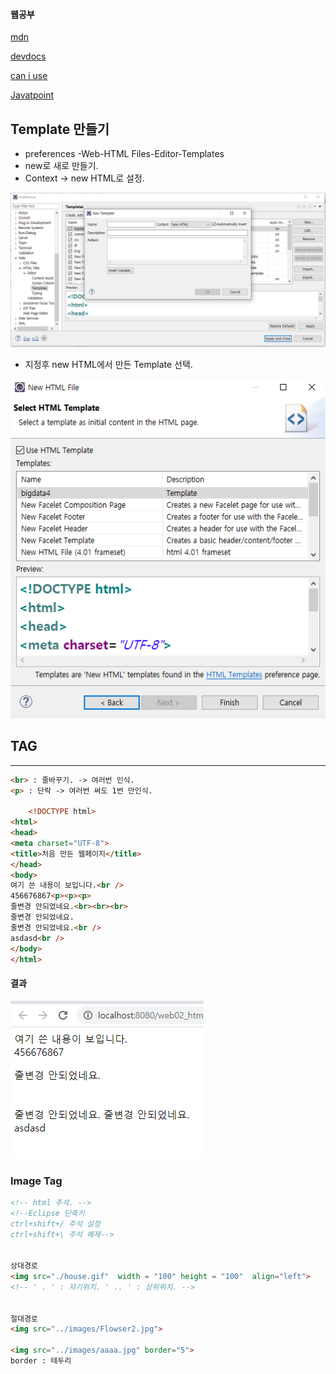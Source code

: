 #### 웹공부

[mdn](https://developer.mozilla.org/)

[devdocs](https://devdocs.io)

[can i use](https://caniuse.com/)

[Javatpoint](https://www.javatpoint.com/)

## Template 만들기

* preferences -Web-HTML Files-Editor-Templates
* new로 새로 만들기. 
* Context -> new HTML로 설정.

![image-20200107100038838](200107.assets/image-20200107100038838.png)

* 지정후 new HTML에서 만든 Template 선택.

![image-20200107100234592](200107.assets/image-20200107100234592.png)

### 

## TAG

---

```html
<br> : 줄바꾸기. -> 여러번 인식.
<p> : 단락 -> 여러번 써도 1번 만인식.
    
    <!DOCTYPE html>
<html>
<head>
<meta charset="UTF-8">
<title>처음 만든 웹페이지</title>
</head>
<body>
여기 쓴 내용이 보입니다.<br /> 
456676867<p><p><p>
줄변경 안되었네요.<br><br><br>
줄변경 안되었네요.
줄변경 안되었네요.<br />
asdasd<br />
</body>
</html>
```

#### 결과

![image-20200107095627827](200107.assets/image-20200107095627827.png)

### Image Tag

```html
<!-- html 주석. --> 
<!--Eclipse 단축키
ctrl+shift+/ 주석 설정
ctrl+shift+\ 주석 해제-->


상대경로
<img src="./house.gif"  width = "100" height = "100"  align="left">
<!-- ' . ' : 자기위치. ' .. ' : 상위위치. -->


절대경로
<img src="../images/Flowser2.jpg">

<img src="../images/aaaa.jpg" border="5">
border : 테두리


```




